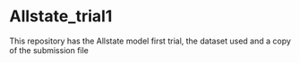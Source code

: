 # Allstate_trial1
This repository has the Allstate model  first trial, the dataset used and a copy of the submission file
